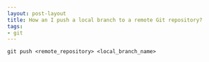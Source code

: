 ```yaml
---
layout: post-layout
title: How an I push a local branch to a remote Git repository?
tags:
- git
---
```


    git push <remote_repository> <local_branch_name>

